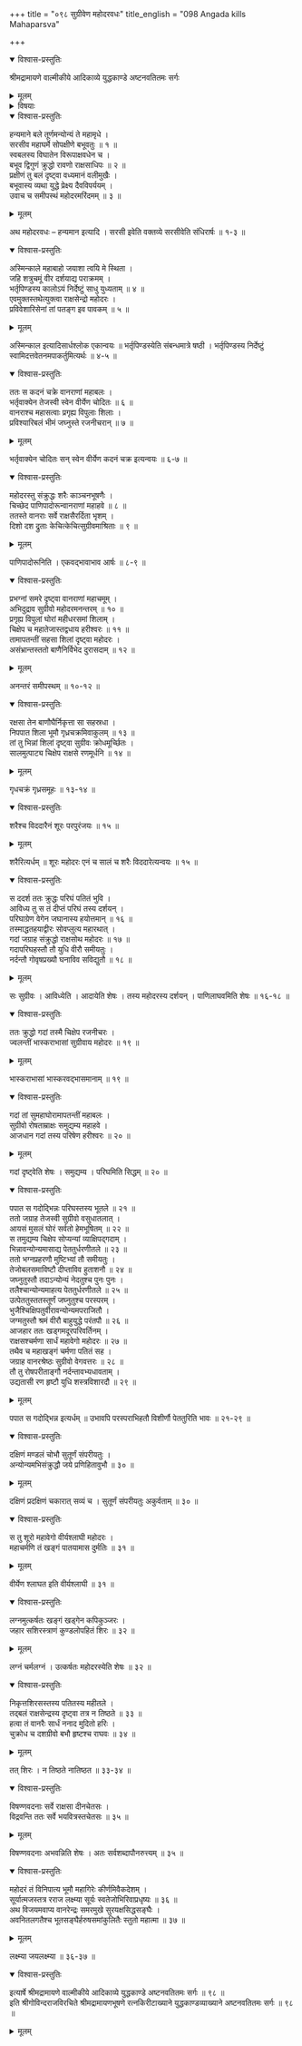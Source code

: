 +++
title = "०९८ सुग्रीवेण महोदरवधः"
title_english = "098 Angada kills Mahaparsva"

+++

<details open><summary>विश्वास-प्रस्तुतिः</summary>

श्रीमद्रामायणे वाल्मीकीये आदिकाव्ये युद्धकाण्डे अष्टनवतितमः सर्गः
</details>

<details><summary>मूलम्</summary>

श्रीमद्रामायणे वाल्मीकीये आदिकाव्ये युद्धकाण्डे अष्टनवतितमः सर्गः
</details>

<details><summary>विषयाः</summary>

सुग्रीवेण महोदरवधः ॥ १ ॥

</details>

<details open><summary>विश्वास-प्रस्तुतिः</summary>

हन्यमाने बले तूर्णमन्योन्यं ते महामृधे ।  
सरसीव महाघर्मे सोपक्षीणे बभूवतुः ॥ १ ॥  
स्वबलस्य विघातेन विरूपाक्षवधेन च ।  
बभूव द्विगुणं क्रुद्धो रावणो राक्षसाधिपः ॥ २ ॥  
प्रक्षीणं तु बलं दृष्ट्वा वध्यमानं वलीमुखैः ।  
बभूवास्य व्यथा युद्धे प्रेक्ष्य दैवविपर्ययम् ।  
उवाच च समीपस्थं महोदरमरिंदमम् ॥ ३ ॥
</details>

<details><summary>मूलम्</summary>

हन्यमाने बले तूर्णमन्योन्यं ते महामृधे ।  
सरसीव महाघर्मे सोपक्षीणे बभूवतुः ॥ १ ॥  
स्वबलस्य विघातेन विरूपाक्षवधेन च ।  
बभूव द्विगुणं क्रुद्धो रावणो राक्षसाधिपः ॥ २ ॥  
प्रक्षीणं तु बलं दृष्ट्वा वध्यमानं वलीमुखैः ।  
बभूवास्य व्यथा युद्धे प्रेक्ष्य दैवविपर्ययम् ।  
उवाच च समीपस्थं महोदरमरिंदमम् ॥ ३ ॥
</details>

अथ महोदरवधः – हन्यमान इत्यादि । सरसी इवेति वक्तव्ये सरसीवेति संधिरार्षः ॥ १-३ ॥

<details open><summary>विश्वास-प्रस्तुतिः</summary>

अस्मिन्काले महाबाहो जयाशा त्वयि मे स्थिता ।  
जहि शत्रुचमूं वीर दर्शयाद्य पराक्रमम् ।  
भर्तृपिण्डस्य कालोऽयं निर्देष्टुं साधु युध्यताम् ॥ ४ ॥  
एवमुक्तस्तथेत्युक्त्वा राक्षसेन्द्रो महोदरः ।  
प्रविवेशारिसेनां तां पतङ्ग इव पावकम् ॥ ५ ॥
</details>

<details><summary>मूलम्</summary>

अस्मिन्काले महाबाहो जयाशा त्वयि मे स्थिता ।  
जहि शत्रुचमूं वीर दर्शयाद्य पराक्रमम् ।  
भर्तृपिण्डस्य कालोऽयं निर्देष्टुं साधु युध्यताम् ॥ ४ ॥  
एवमुक्तस्तथेत्युक्त्वा राक्षसेन्द्रो महोदरः ।  
प्रविवेशारिसेनां तां पतङ्ग इव पावकम् ॥ ५ ॥
</details>

अस्मिन्काल इत्यादिसार्धश्लोक एकान्वयः ॥ भर्तृपिण्डस्येति संबन्धमात्रे षष्ठी । भर्तृपिण्डस्य निर्देष्टुं स्वामिदत्तवेतनमपाकर्तुमित्यर्थः ॥ ४-५ ॥

<details open><summary>विश्वास-प्रस्तुतिः</summary>

ततः स कदनं चक्रे वानराणां महाबलः ।  
भर्तृवाक्येन तेजस्वी स्वेन वीर्येण चोदितः ॥ ६ ॥  
वानराश्च महासत्वाः प्रगृह्य विपुलाः शिलाः ।  
प्रविश्यारिबलं भीमं जघ्नुस्ते रजनीचरान् ॥ ७ ॥
</details>

<details><summary>मूलम्</summary>

ततः स कदनं चक्रे वानराणां महाबलः ।  
भर्तृवाक्येन तेजस्वी स्वेन वीर्येण चोदितः ॥ ६ ॥  
वानराश्च महासत्वाः प्रगृह्य विपुलाः शिलाः ।  
प्रविश्यारिबलं भीमं जघ्नुस्ते रजनीचरान् ॥ ७ ॥
</details>

भर्तृवाक्येन चोदितः सन् स्वेन वीर्येण कदनं चक्र इत्यन्वयः ॥ ६-७ ॥

<details open><summary>विश्वास-प्रस्तुतिः</summary>

महोदरस्तु संक्रुद्धः शरैः काञ्चनभूषणैः ।  
चिच्छेद पाणिपादोरून्वानराणां महाहवे ॥ ८ ॥  
ततस्ते वानराः सर्वे राक्षसैरर्दिता भृशम् ।  
दिशो दश द्रुताः केचित्केचित्सुग्रीवमाश्रिताः ॥ ९ ॥
</details>

<details><summary>मूलम्</summary>

महोदरस्तु संक्रुद्धः शरैः काञ्चनभूषणैः ।  
चिच्छेद पाणिपादोरून्वानराणां महाहवे ॥ ८ ॥  
ततस्ते वानराः सर्वे राक्षसैरर्दिता भृशम् ।  
दिशो दश द्रुताः केचित्केचित्सुग्रीवमाश्रिताः ॥ ९ ॥
</details>

पाणिपादोरूनिति । एकवद्भावाभाव आर्षः ॥ ८-९ ॥

<details open><summary>विश्वास-प्रस्तुतिः</summary>

प्रभग्नां समरे दृष्ट्वा वानराणां महाचमूम् ।  
अभिदुद्राव सुग्रीवो महोदरमनन्तरम् ॥ १० ॥  
प्रगृह्य विपुलां घोरां महीधरसमां शिलाम् ।  
चिक्षेप च महातेजास्तद्वधाय हरीश्वरः ॥ ११ ॥  
तामापतन्तीं सहसा शिलां दृष्ट्वा महोदरः ।  
असंभ्रान्तस्ततो बाणैनिर्विभेद दुरासदाम् ॥ १२ ॥
</details>

<details><summary>मूलम्</summary>

प्रभग्नां समरे दृष्ट्वा वानराणां महाचमूम् ।  
अभिदुद्राव सुग्रीवो महोदरमनन्तरम् ॥ १० ॥  
प्रगृह्य विपुलां घोरां महीधरसमां शिलाम् ।  
चिक्षेप च महातेजास्तद्वधाय हरीश्वरः ॥ ११ ॥  
तामापतन्तीं सहसा शिलां दृष्ट्वा महोदरः ।  
असंभ्रान्तस्ततो बाणैनिर्विभेद दुरासदाम् ॥ १२ ॥
</details>

अनन्तरं समीपस्थम् ॥ १०-१२ ॥

<details open><summary>विश्वास-प्रस्तुतिः</summary>

रक्षसा तेन बाणौघैर्निकृत्ता सा सहस्रधा ।  
निपपात शिला भूमौ गृध्रचक्रमिवाकुलम् ॥ १३ ॥  
तां तु भिन्नां शिलां दृष्ट्वा सुग्रीवः क्रोधमूर्च्छितः ।  
सालमुत्पाट्य चिक्षेप राक्षसे रणमूर्धनि ॥ १४ ॥
</details>

<details><summary>मूलम्</summary>

रक्षसा तेन बाणौघैर्निकृत्ता सा सहस्रधा ।  
निपपात शिला भूमौ गृध्रचक्रमिवाकुलम् ॥ १३ ॥  
तां तु भिन्नां शिलां दृष्ट्वा सुग्रीवः क्रोधमूर्च्छितः ।  
सालमुत्पाट्य चिक्षेप राक्षसे रणमूर्धनि ॥ १४ ॥
</details>

गृधचक्रं गृध्रसमूहः ॥ १३-१४ ॥

<details open><summary>विश्वास-प्रस्तुतिः</summary>

शरैश्च विददारैनं शूरः परपुरंजयः ॥ १५ ॥
</details>

<details><summary>मूलम्</summary>

शरैश्च विददारैनं शूरः परपुरंजयः ॥ १५ ॥
</details>

शरैरित्यर्धम् ॥ शूरः महोदरः एनं च सालं च शरैः विददारेत्यन्वयः ॥ १५ ॥

<details open><summary>विश्वास-प्रस्तुतिः</summary>

स ददर्श ततः क्रुद्धः परिघं पतितं भुवि ।  
आविध्य तु स तं दीप्तं परिघं तस्य दर्शयन् ।  
परिघाग्रेण वेगेन जघानास्य हयोत्तमान् ॥ १६ ॥  
तस्माद्धतहयाद्वीरः सोवप्लुत्य महारथात् ।  
गदां जग्राह संक्रुद्धो राक्षसोथ महोदरः ॥ १७ ॥  
गदापरिघहस्तौ तौ युधि वीरौ समीयतुः ।  
नर्दन्तौ गोवृषप्रख्यौ घनाविव सविद्युतौ ॥ १८ ॥
</details>

<details><summary>मूलम्</summary>

स ददर्श ततः क्रुद्धः परिघं पतितं भुवि ।  
आविध्य तु स तं दीप्तं परिघं तस्य दर्शयन् ।  
परिघाग्रेण वेगेन जघानास्य हयोत्तमान् ॥ १६ ॥  
तस्माद्धतहयाद्वीरः सोवप्लुत्य महारथात् ।  
गदां जग्राह संक्रुद्धो राक्षसोथ महोदरः ॥ १७ ॥  
गदापरिघहस्तौ तौ युधि वीरौ समीयतुः ।  
नर्दन्तौ गोवृषप्रख्यौ घनाविव सविद्युतौ ॥ १८ ॥
</details>

सः सुग्रीवः । आविध्येति । आदायेति शेषः । तस्य महोदरस्य दर्शयन् । पाणिलाघवमिति शेषः ॥ १६-१८ ॥

<details open><summary>विश्वास-प्रस्तुतिः</summary>

ततः क्रुद्धो गदां तस्मै चिक्षेप रजनीचरः ।  
ज्वलन्तीं भास्कराभासां सुग्रीवाय महोदरः ॥ १९ ॥
</details>

<details><summary>मूलम्</summary>

ततः क्रुद्धो गदां तस्मै चिक्षेप रजनीचरः ।  
ज्वलन्तीं भास्कराभासां सुग्रीवाय महोदरः ॥ १९ ॥
</details>

भास्कराभासां भास्करवद्भासमानाम् ॥ १९ ॥

<details open><summary>विश्वास-प्रस्तुतिः</summary>

गदां तां सुमहाघोरामापतन्तीं महाबलः ।  
सुग्रीवो रोषताम्राक्षः समुद्यम्य महाहवे ।  
आजधान गदां तस्य परिषेण हरीश्वरः ॥ २० ॥
</details>

<details><summary>मूलम्</summary>

गदां तां सुमहाघोरामापतन्तीं महाबलः ।  
सुग्रीवो रोषताम्राक्षः समुद्यम्य महाहवे ।  
आजधान गदां तस्य परिषेण हरीश्वरः ॥ २० ॥
</details>

गदां दृष्ट्वेति शेषः । समुद्यम्य । परिघमिति सिद्धम् ॥ २० ॥

<details open><summary>विश्वास-प्रस्तुतिः</summary>

पपात स गदोद्भिन्नः परिघस्तस्य भूतले ॥ २१ ॥  
ततो जग्राह तेजस्वी सुग्रीवो वसुधातलात् ।  
आयसं मुसलं घोरं सर्वतो हेमभूषितम् ॥ २२ ॥  
स तमुद्यम्य चिक्षेप सोप्यन्यां व्याक्षिपद्गदाम् ।  
भिन्नावन्योन्यमासाद्य पेततुर्धरणीतले ॥ २३ ॥  
ततो भग्नप्रहरणौ मुष्टिभ्यां तौ समीयतुः ।  
तेजोबलसमाविष्टौ दीप्ताविव हुताशनौ ॥ २४ ॥  
जघ्नुतुस्तौ तदाऽन्योन्यं नेदतुश्च पुनः पुनः ।  
तलैश्चान्योन्यमाहत्य पेततुर्धरणीतले ॥ २५ ॥  
उत्पेततुस्ततस्तूर्णं जघ्नुतुश्च परस्परम् ।  
भुजैश्चिक्षिपतुर्वीरावन्योन्यमपराजितौ ।  
जग्मतुस्तौ श्रमं वीरौ बाहुयुद्धे परंतपौ ॥ २६ ॥  
आजहार ततः खड्गमदूरपरिवर्तिनम् ।  
राक्षसश्चर्मणा सार्धं महावेगो महोदरः ॥ २७ ॥  
तथैव च महाखङ्गं चर्मणा पतितं सह ।  
जग्राह वानरश्रेष्ठः सुग्रीवो वेगवत्तरः ॥ २८ ॥  
तौ तु रोषपरीताङ्गौ नर्दन्तावभ्यधावताम् ।  
उद्यतासी रण हृष्टौ युधि शस्त्रविशारदौ ॥ २९ ॥
</details>

<details><summary>मूलम्</summary>

पपात स गदोद्भिन्नः परिघस्तस्य भूतले ॥ २१ ॥  
ततो जग्राह तेजस्वी सुग्रीवो वसुधातलात् ।  
आयसं मुसलं घोरं सर्वतो हेमभूषितम् ॥ २२ ॥  
स तमुद्यम्य चिक्षेप सोप्यन्यां व्याक्षिपद्गदाम् ।  
भिन्नावन्योन्यमासाद्य पेततुर्धरणीतले ॥ २३ ॥  
ततो भग्नप्रहरणौ मुष्टिभ्यां तौ समीयतुः ।  
तेजोबलसमाविष्टौ दीप्ताविव हुताशनौ ॥ २४ ॥  
जघ्नुतुस्तौ तदाऽन्योन्यं नेदतुश्च पुनः पुनः ।  
तलैश्चान्योन्यमाहत्य पेततुर्धरणीतले ॥ २५ ॥  
उत्पेततुस्ततस्तूर्णं जघ्नुतुश्च परस्परम् ।  
भुजैश्चिक्षिपतुर्वीरावन्योन्यमपराजितौ ।  
जग्मतुस्तौ श्रमं वीरौ बाहुयुद्धे परंतपौ ॥ २६ ॥  
आजहार ततः खड्गमदूरपरिवर्तिनम् ।  
राक्षसश्चर्मणा सार्धं महावेगो महोदरः ॥ २७ ॥  
तथैव च महाखङ्गं चर्मणा पतितं सह ।  
जग्राह वानरश्रेष्ठः सुग्रीवो वेगवत्तरः ॥ २८ ॥  
तौ तु रोषपरीताङ्गौ नर्दन्तावभ्यधावताम् ।  
उद्यतासी रण हृष्टौ युधि शस्त्रविशारदौ ॥ २९ ॥
</details>

पपात स गदोद्भिन्न इत्यर्धम् ॥ उभावपि परस्पराभिहतौ विशीर्णौ पेततुरिति भावः ॥ २१-२९ ॥

<details open><summary>विश्वास-प्रस्तुतिः</summary>

दक्षिणं मण्डलं चोभौ सुतूर्णं संपरीयतुः ।  
अन्योन्यमभिसंक्रुद्धौ जये प्रणिहितावुभौ ॥ ३० ॥
</details>

<details><summary>मूलम्</summary>

दक्षिणं मण्डलं चोभौ सुतूर्णं संपरीयतुः ।  
अन्योन्यमभिसंक्रुद्धौ जये प्रणिहितावुभौ ॥ ३० ॥
</details>

दक्षिणं प्रदक्षिणं चकारात् सव्यं च । सुतूर्णं संपरीयतुः अकुर्वताम् ॥ ३० ॥

<details open><summary>विश्वास-प्रस्तुतिः</summary>

स तु शूरो महावेगो वीर्यश्लाघी महोदरः ।  
महाचर्मणि तं खङ्गं पातयामास दुर्मतिः ॥ ३१ ॥
</details>

<details><summary>मूलम्</summary>

स तु शूरो महावेगो वीर्यश्लाघी महोदरः ।  
महाचर्मणि तं खङ्गं पातयामास दुर्मतिः ॥ ३१ ॥
</details>

वीर्येण श्लाघत इति वीर्यश्लाघी ॥ ३१ ॥

<details open><summary>विश्वास-प्रस्तुतिः</summary>

लग्नमुत्कर्षतः खङ्गं खड्गेन कपिकुञ्जरः ।  
जहार सशिरस्त्राणं कुण्डलोपहितं शिरः ॥ ३२ ॥
</details>

<details><summary>मूलम्</summary>

लग्नमुत्कर्षतः खङ्गं खड्गेन कपिकुञ्जरः ।  
जहार सशिरस्त्राणं कुण्डलोपहितं शिरः ॥ ३२ ॥
</details>

लग्नं चर्मलग्नं । उत्कर्षतः महोदरस्येति शेषः ॥ ३२ ॥

<details open><summary>विश्वास-प्रस्तुतिः</summary>

निकृत्तशिरसस्तस्य पतितस्य महीतले ।  
तद्बलं राक्षसेन्द्रस्य दृष्ट्वा तत्र न तिष्ठते ॥ ३३ ॥  
हत्वा तं वानरैः सार्धं ननाद मुदितो हरिः ।  
चुक्रोध च दशग्रीवो बभौ हृष्टश्च राघवः ॥ ३४ ॥
</details>

<details><summary>मूलम्</summary>

निकृत्तशिरसस्तस्य पतितस्य महीतले ।  
तद्बलं राक्षसेन्द्रस्य दृष्ट्वा तत्र न तिष्ठते ॥ ३३ ॥  
हत्वा तं वानरैः सार्धं ननाद मुदितो हरिः ।  
चुक्रोध च दशग्रीवो बभौ हृष्टश्च राघवः ॥ ३४ ॥
</details>

तत् शिरः । न तिष्ठते नातिष्ठत ॥ ३३-३४ ॥

<details open><summary>विश्वास-प्रस्तुतिः</summary>

विषण्णवदनाः सर्वे राक्षसा दीनचेतसः ।  
विद्रवन्ति ततः सर्वे भयवित्रस्तचेतसः ॥ ३५ ॥
</details>

<details><summary>मूलम्</summary>

विषण्णवदनाः सर्वे राक्षसा दीनचेतसः ।  
विद्रवन्ति ततः सर्वे भयवित्रस्तचेतसः ॥ ३५ ॥
</details>

विषण्णवदनाः अभवन्निति शेषः । अतः सर्वशब्दापौनरुत्त्यम् ॥ ३५ ॥

<details open><summary>विश्वास-प्रस्तुतिः</summary>

महोदरं तं विनिपात्य भूमौ महागिरेः कीर्णमिवैकदेशम् ।  
सूर्यात्मजस्तत्र रराज लक्ष्म्या सूर्यः स्वतेजोभिरिवाप्रधृष्यः ॥ ३६ ॥  
अथ विजयमवाप्य वानरेन्द्रः समरमुखे सुरयक्षसिद्धसङ्घैः ।  
अवनितलगतैश्च भूतसङ्घैर्हरुषसमांकुलितैः स्तुतो महात्मा ॥ ३७ ॥
</details>

<details><summary>मूलम्</summary>

महोदरं तं विनिपात्य भूमौ महागिरेः कीर्णमिवैकदेशम् ।  
सूर्यात्मजस्तत्र रराज लक्ष्म्या सूर्यः स्वतेजोभिरिवाप्रधृष्यः ॥ ३६ ॥  
अथ विजयमवाप्य वानरेन्द्रः समरमुखे सुरयक्षसिद्धसङ्घैः ।  
अवनितलगतैश्च भूतसङ्घैर्हरुषसमांकुलितैः स्तुतो महात्मा ॥ ३७ ॥
</details>

लक्ष्म्या जयलक्ष्म्या ॥ ३६-३७ ॥

<details open><summary>विश्वास-प्रस्तुतिः</summary>

इत्यार्षे श्रीमद्रामायणे वाल्मीकीये आदिकाव्ये युद्धकाण्डे अष्टनवतितमः सर्गः ॥ ९८ ॥  
इति श्रीगोविन्दराजविरचिते श्रीमद्रामायणभूषणे रत्नकिरीटाख्याने युद्धकाण्डव्याख्याने अष्टनवतितमः सर्गः ॥ ९८ ॥
</details>

<details><summary>मूलम्</summary>

इत्यार्षे श्रीमद्रामायणे वाल्मीकीये आदिकाव्ये युद्धकाण्डे अष्टनवतितमः सर्गः ॥ ९८ ॥  
इति श्रीगोविन्दराजविरचिते श्रीमद्रामायणभूषणे रत्नकिरीटाख्याने युद्धकाण्डव्याख्याने अष्टनवतितमः सर्गः ॥ ९८ ॥
</details>

